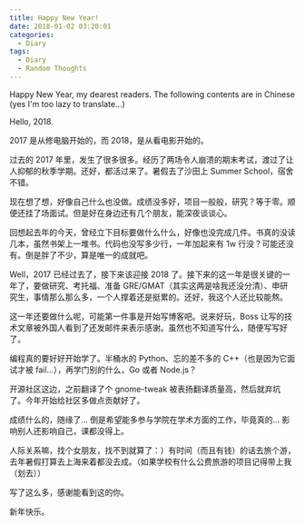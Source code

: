 ```yaml
---
title: Happy New Year!
date: 2018-01-02 03:20:01
categories:
  - Diary
tags:
  - Diary
  - Random Thoughts
---
```


Happy New Year, my dearest readers. The following contents are in Chinese (yes I'm too lazy to translate...)

Hello, 2018.

2017 是从修电脑开始的，而 2018，是从看电影开始的。

过去的 2017 年里，发生了很多很多。经历了两场令人崩溃的期末考试，渡过了让人抑郁的秋季学期。还好，都活过来了。暑假去了沙田上 Summer School，宿舍不错。

现在想了想，好像自己什么也没做。成绩没多好，项目一般般，研究？等于零。顺便还挂了场面试。但是好在身边还有几个朋友，能深夜谈谈心。

回想起去年的今天，曾经立下目标要做什么什么，好像也没完成几件。书真的没读几本，虽然书架上一堆书。代码也没写多少行，一年加起来有 1w 行没？可能还没有。倒是胖了不少，算是唯一的成就吧。


Well，2017 已经过去了，接下来该迎接 2018 了。接下来的这一年是很关键的一年了，要做研究、考托福、准备 GRE/GMAT（其实这两是啥我还没分清）、申研究生，事情那么那么多，一个人撑着还是挺累的。还好，我这个人还比较能熬。

这一年还要做什么呢，可能第一件事是开始写博客吧。说来好玩，Boss 让写的技术文章被外国人看到了还发邮件来表示感谢。虽然也不知道写什么，随便写写好了。

编程真的要好好开始学了。半桶水的 Python、忘的差不多的 C++（也是因为它面试才被 fail…），再学门别的什么，Go 或者 Node.js？

开源社区这边，之前翻译了个 gnome-tweak 被表扬翻译质量高，然后就弃坑了。今年开始给社区多做点贡献好了。

成绩什么的，随缘了… 倒是希望能多参与学院在学术方面的工作，毕竟真的… 影响别人还影响自己，课都没得上。

人际关系嘛，找个女朋友，找不到就算了：）有时间（而且有钱）的话去旅个游，去年暑假打算去上海来着都没去成。（如果学校有什么公费旅游的项目记得带上我（划去））

写了这么多，感谢能看到这的你。

新年快乐。
